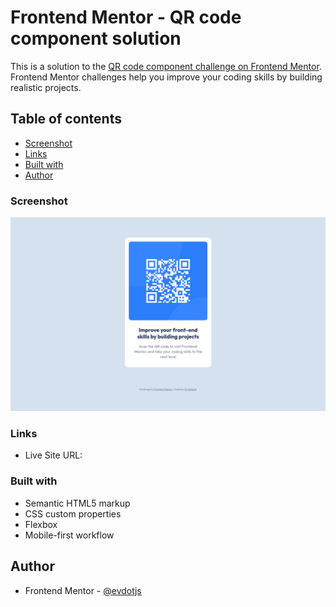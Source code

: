 # Frontend Mentor - QR code component solution

This is a solution to the [QR code component challenge on Frontend Mentor](https://www.frontendmentor.io/challenges/qr-code-component-iux_sIO_H). Frontend Mentor challenges help you improve your coding skills by building realistic projects.

## Table of contents

- [Screenshot](#screenshot)
- [Links](#links)
- [Built with](#built-with)
- [Author](#author)

### Screenshot

![screenshot](./images/screenshot.png)

### Links

- Live Site URL:

### Built with

- Semantic HTML5 markup
- CSS custom properties
- Flexbox
- Mobile-first workflow

## Author

- Frontend Mentor - [@evdotjs](https://www.frontendmentor.io/profile/evdotjs)
